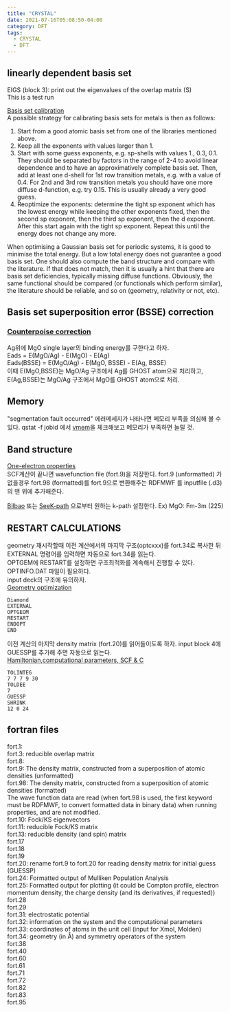 ```yaml
---
title: "CRYSTAL"
date: 2021-07-16T05:08:50-04:00
category: DFT
tags:
  - CRYSTAL
  - DFT
---
```


## linearly dependent basis set ##
EIGS (block 3): print out the eigenvalues of the overlap matrix (S)  
                This is a test run  

[Basis set calibration](https://tutorials.crystalsolutions.eu/tutorial.html?td=metals&tf=index)  
A possible strategy for calibrating basis sets for metals is then as follows:  
1) Start from a good atomic basis set from one of the libraries mentioned above.  
2) Keep all the exponents with values larger than 1.  
3) Start with some guess exponents, e.g. sp-shells with values 1., 0.3, 0.1. They should be separated by factors in the range of 2-4 to avoid linear dependence and to have an approximatively complete basis set. Then, add at least one d-shell for 1st row transition metals, e.g. with a value of 0.4. For 2nd and 3rd row transition metals you should have one more diffuse d-function, e.g. try 0.15. This is usually already a very good guess.
4) Reoptimize the exponents: determine the tight sp exponent which has the lowest energy while keeping the other exponents fixed, then the second sp exponent, then the third sp exponent, then the d exponent. After this start again with the tight sp exponent. Repeat this until the energy does not change any more.  

When optimising a Gaussian basis set for periodic systems, it is good to minimise the total energy. But a low total energy does not guarantee a good basis set. One should also compute the band structure and compare with the literature. If that does not match, then it is usually a hint that there are basis set deficiencies, typically missing diffuse functions. Obviously, the same functional should be compared (or functionals which perform similar), the literature should be reliable, and so on (geometry, relativity or not, etc).  

## Basis set superposition error (BSSE) correction
### [Counterpoise correction](https://tutorials.crystalsolutions.eu/tutorial.html?td=interfaces&tf=inter_tut#Table_1)
Ag위에 MgO single layer의 binding energy를 구한다고 하자.  
Eads       = E(MgO/Ag) - E(MgO)       - E(Ag)  
Eads(BSSE) = E(MgO/Ag) - E(MgO, BSSE) - E(Ag, BSSE)  
이때 E(MgO,BSSE)는 MgO/Ag 구조에서 Ag를 GHOST atom으로 처리하고, E(Ag,BSSE)는 MgO/Ag 구조에서 MgO를 GHOST atom으로 처리.


## Memory
"segmentation fault occurred" 에러메세지가 나타나면 메모리 부족을 의심해 볼 수 있다. qstat -f jobid  에서 [vmem](https://unix.stackexchange.com/questions/167891/about-mem-and-vmem)을 체크해보고 메모리가 부족하면 늘릴 것.  

## Band structure
[One-electron properties](http://tutorials.crystalsolutions.eu/tutorial.html?td=properties&tf=properties_tut)  
SCF계산이 끝나면 wavefunction file (fort.9)을 저장한다. fort.9 (unformatted) 가 없을경우 fort.98 (formatted)를 fort.9으로 변환해주는 RDFMWF 를 inputfile (.d3)의 맨 위에 추가해준다.  


[Bilbao](https://www.cryst.ehu.es/cgi-bin/cryst/programs/nph-kv-list) 또는 [SeeK-path](https://www.materialscloud.org/work/tools/seekpath) 으로부터 원하는 k-path 설정한다.
Ex) MgO: Fm-3m (225)

## 

## RESTART CALCULATIONS

geometry 재시작할때 이전 계산에서의 마지막 구조(optcxxx)를 fort.34로 복사한 뒤 EXTERNAL 명령어를 입력하면 자동으로 fort.34를 읽는다.  
OPTGEM에 RESTART를 설정하면 구조최적화를 계속해서 진행할 수 있다. OPTINFO.DAT 파일이 필요하다.  
input deck의 구조에 유의하자.  
[Geometry optimization](http://tutorials.crystalsolutions.eu/tutorial.html?td=optgeom&tf=opt_tut)  
```
Diamond
EXTERNAL
OPTGEOM
RESTART
ENDOPT
END
```

이전 계산의 마지막 density matrix (fort.20)를 읽어들이도록 하자. input block 4에 GUESSP를 추가해 주면 자동으로 읽는다.  
[Hamiltonian,computational parameters, SCF & C](http://tutorials.crystalsolutions.eu/tutorial.html?td=hamil_scf&tf=hamil_scf_tut)  


```
TOLINTEG
7 7 7 9 30
TOLDEE
7
GUESSP
SHRINK
12 0 24
```




## fortran files
fort.1:   
fort.3: reducible overlap matrix  
fort.8:  
fort.9: The density matrix, constructed from a superposition of atomic densities (unformatted)  
fort.98: The density matrix, constructed from a superposition of atomic densities (formatted)  
The wave function data are read (when fort.98 is used, the first keyword must be RDFMWF, to convert formatted data in binary data) when running properties, and are not modified.  
fort.10: Fock/KS eigenvectors  
fort.11: reducible Fock/KS matrix  
fort.13: reducible density (and spin) matrix  
fort.17  
fort.18  
fort.19  
fort.20: rename fort.9 to fort.20 for reading density matrix for initial guess (GUESSP)  
fort.24: Formatted output of Mulliken Population Analysis  
fort.25: Formatted output for plotting (it could be Compton profile,   electron momentum density,  the charge density (and its derivatives, if requested))  
fort.28  
fort.29  
fort.31: electrostatic potential  
fort.32: information on the system and the computational parameters  
fort.33: coordinates of atoms in the unit cell (input for Xmol, Molden)  
fort.34: geometry (in Å) and symmetry operators of the system  
fort.38  
fort.40  
fort.60  
fort.61  
fort.71  
fort.72  
fort.82  
fort.83  
fort.95  

